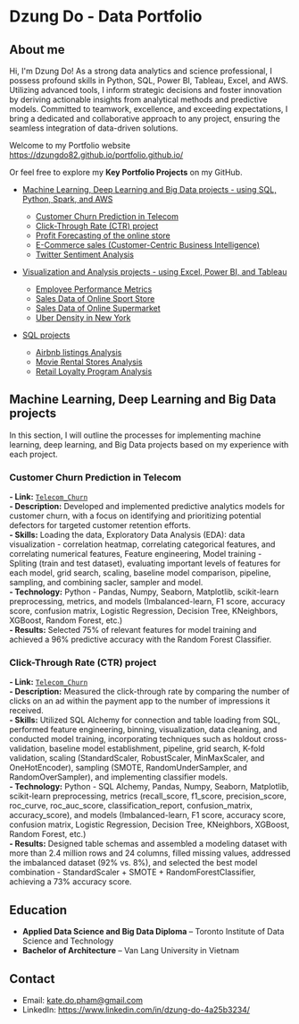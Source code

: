 # Dzung Do - Data Portfolio

## About me

Hi, I'm Dzung Do! As a strong data analytics and science professional, I possess profound skills in Python, SQL, Power BI, Tableau, Excel, and AWS. Utilizing advanced tools, I inform strategic decisions and foster innovation by deriving actionable insights from analytical methods and predictive models. Committed to teamwork, excellence, and exceeding expectations, I bring a dedicated and collaborative approach to any project, ensuring the seamless integration of data-driven solutions.

Welcome to my Portfolio website
https://dzungdo82.github.io/portfolio.github.io/

Or feel free to explore my **Key Portfolio Projects** on my GitHub.

- [Machine Learning, Deep Learning and Big Data projects - using SQL, Python, Spark, and AWS](#machine-learning-deep-learning-and-big-data-projects---using-sql-python-spark-and-aws)
	+ [Customer Churn Prediction in Telecom](#customer-churn-prediction-in-telecom)
	+ [Click-Through Rate (CTR) project](#click-through-rate-ctr-project)
	+ [Profit Forecasting of the online store](#progit-forecasting)
	+ [E-Commerce sales (Customer-Centric Business Intelligence)](#e-commerce-rfm)
	+ [Twitter Sentiment Analysis](#twitter-sentiment-analysis)

- [Visualization and Analysis projects - using Excel, Power BI, and Tableau](#visualization-analysis)
	+ [Employee Performance Metrics](#employee-metrics)
	+ [Sales Data of Online Sport Store](#sales-sport-store)
	+ [Sales Data of Online Supermarket](#sales-market)
	+ [Uber Density in New York](#uber-ny)

- [SQL projects](#sql-projects)
	+ [Airbnb listings Analysis](#airbnb-listings)
	+ [Movie Rental Stores Analysis](#movie-rental)
	+ [Retail Loyalty Program Analysis](#retail-loyalty)

## Machine Learning, Deep Learning and Big Data projects
In this section, I will outline the processes for implementing machine learning, deep learning, and Big Data projects based on my experience with each project.

### Customer Churn Prediction in Telecom
**- Link:** [`Telecom_Churn`](https://github.com/DzungDo82/TeleChurn)    
**- Description:** Developed and implemented predictive analytics models for customer churn, with a focus on identifying and prioritizing potential defectors for targeted customer retention efforts.  
**- Skills:** Loading the data, Exploratory Data Analysis (EDA): data visualization - correlation heatmap, correlating categorical features, and correlating numerical features, Feature engineering, Model training - Spliting (train and test dataset), evaluating important levels of features for each model, grid search, scaling, baseline model comparison,  pipeline, sampling, and combining sacler, sampler and model.<br>
**- Technology:** Python - Pandas, Numpy, Seaborn, Matplotlib, scikit-learn preprocessing, metrics, and models (Imbalanced-learn, F1 score, accuracy score, confusion matrix, Logistic Regression, Decision Tree, KNeighbors, XGBoost, Random Forest, etc.)<br>
**- Results:** Selected 75% of relevant features for model training and achieved a 96% predictive accuracy with the Random Forest Classifier.

### Click-Through Rate (CTR) project
**- Link:** [`Telecom_Churn`](https://github.com/DzungDo82/TeleChurn)    
**- Description:** Measured the click-through rate by comparing the number of clicks on an ad within the payment app to the number of impressions it received.  
**- Skills:** Utilized SQL Alchemy for connection and table loading from SQL, performed feature engineering, binning, visualization, data cleaning, and conducted model training, incorporating techniques such as holdout cross-validation, baseline model establishment, pipeline, grid search, K-fold validation, scaling (StandardScaler, RobustScaler, MinMaxScaler, and OneHotEncoder), sampling (SMOTE, RandomUnderSampler, and RandomOverSampler), and implementing classifier models.<br>
**- Technology:** Python - SQL Alchemy, Pandas, Numpy, Seaborn, Matplotlib, scikit-learn preprocessing, metrics (recall_score, f1_score, precision_score, roc_curve, roc_auc_score, classification_report, confusion_matrix, accuracy_score), and models (Imbalanced-learn, F1 score, accuracy score, confusion matrix, Logistic Regression, Decision Tree, KNeighbors, XGBoost, Random Forest, etc.)<br>
**- Results:** Designed table schemas and assembled a modeling dataset with more than 2.4 million rows and 24 columns, filled missing values, addressed the imbalanced dataset (92% vs. 8%), and selected the best model combination - StandardScaler + SMOTE + RandomForestClassifier, achieving a 73% accuracy score.

## Education
- **Applied Data Science and Big Data Diploma** – Toronto Institute of Data Science and Technology
- **Bachelor of Architecture** – Van Lang University in Vietnam

## Contact
- Email: kate.do.pham@gmail.com
- LinkedIn: https://www.linkedin.com/in/dzung-do-4a25b3234/
